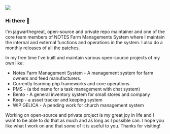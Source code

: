![](https://github.com/driesvints/driesvints/blob/master/banner.jpeg)

### Hi there 👋

I'm jagwarthegreat, open-source and private repo maintainer and one of the core team members of NOTES Farm Managements System where I maintain the internal and external functions and operations in the system. I also do a monthly releases of all the patches.

In my free time I've built and maintain various open-source projects of my own like:

- Notes Farm Management System - A management system  for farm owners and feed manufacturers.
- Currently learning php frameworks and core operations
- PMS - (a tbd name for a task management with chat system)
- Bento - A general inventory system for small stores and company
- Keep - a asset tracker and keeping system
- WIP GELICA - A pending work for church management system

Working on open-source and private project is my great joy in life and I want to be able to do that as much and as long as I possible can. I hope you like what I work on and that some of it is useful to you. Thanks for visiting!
